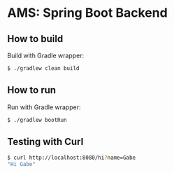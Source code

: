 # AMS: Spring Boot Backend

## How to build

Build with Gradle wrapper:

```sh
$ ./gradlew clean build
```

## How to run

Run with Gradle wrapper:

```sh
$ ./gradlew bootRun
```

## Testing with Curl

```sh
$ curl http://localhost:8080/hi?name=Gabe
"Hi Gabe"
```
